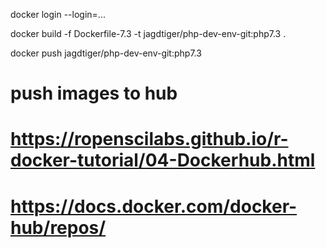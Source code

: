 docker login --login=...

docker build -f Dockerfile-7.3 -t jagdtiger/php-dev-env-git:php7.3 .

docker push jagdtiger/php-dev-env-git:php7.3

# push images to hub
# https://ropenscilabs.github.io/r-docker-tutorial/04-Dockerhub.html
# https://docs.docker.com/docker-hub/repos/